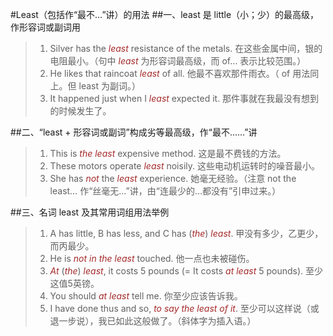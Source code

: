 #Least（包括作“最不…”讲）的用法
##一、least 是 little（小；少）的最高级，作形容词或副词用
>1. Silver has the *least* resistance of the metals. 在这些金属中间，银的电阻最小。（句中 *least* 为形容词最高级，而 of… 表示比较范围。）
>2. He likes that raincoat *least* of all. 他最不喜欢那件雨衣。（ of 用法同上。但 least 为副词。）
>3. It happened just when I *least* expected it. 那件事就在我最没有想到的时候发生了。

##二、“least + 形容词或副词”构成劣等最高级，作“最不……”讲
>1. This is *the least* expensive method. 这是最不费钱的方法。
>2. These motors operate *least* noisily. 这些电动机运转时的噪音最小。
>3. She has *not* the *least* experience. 她毫无经验。（注意 not the least… 作“丝毫无…”讲，由“连最少的…都没有”引申过来。）

##三、名词 least 及其常用词组用法举例
>1. A has little, B has less, and C has (*the*) *least*. 甲没有多少，乙更少，而丙最少。
>2. He is *not in the least* touched. 他一点也未被碰伤。
>3. *At* (*the*) *least*, it costs 5 pounds (= It costs *at least* 5 pounds). 至少这值5英镑。
>4. You should *at least* tell me. 你至少应该告诉我。
>5. I have done thus and so, *to say the least of it*. 至少可以这样说（或退一步说），我已如此这般做了。（斜体字为插入语。）

<style>em {color:brown;}</style>